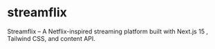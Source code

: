 # streamflix
Streamflix – A Netflix-inspired streaming platform built with Next.js 15 , Tailwind CSS, and content API.
